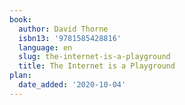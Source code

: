 ```yaml
---
book:
  author: David Thorne
  isbn13: '9781585428816'
  language: en
  slug: the-internet-is-a-playground
  title: The Internet is a Playground
plan:
  date_added: '2020-10-04'
---
```

